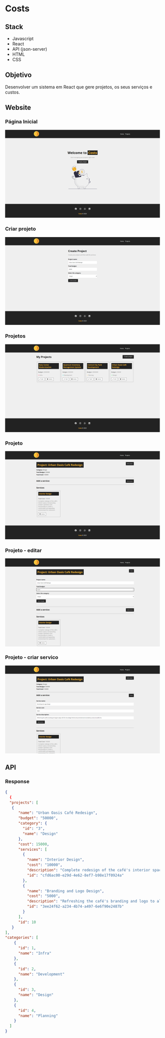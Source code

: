 # Costs
 
## Stack
- Javascript
- React
- API (json-server)
- HTML
- CSS

## Objetivo
Desenvolver um sistema em React que gere projetos, os seus serviços e custos.

## Website
### Página Inicial

![HomePage](/assets/Homepage.png)


### Criar projeto

![HomePage](/assets/CreateProject.png)


### Projetos

![HomePage](/assets/Projects.png)


### Projeto

![HomePage](/assets/Project.png)


### Projeto - editar

![HomePage](/assets/EditProject.png)


### Projeto - criar servico

![HomePage](/assets/CreateServiceProject.png)


## API
### Response
```json
{
  {
  "projects": [
   {
      "name": "Urban Oasis Café Redesign",
      "budget": "50000",
      "category": {
        "id": "3",
        "name": "Design"
      },
      "cost": 15000,
      "services": [
        {
          "name": "Interior Design",
          "cost": "10000",
          "description": "Complete redesign of the café's interior space, incorporating modern aesthetics and functionality to create a comfortable and appealing environment for customers.",
          "id": "cfd6ac00-e29d-4e62-8ef7-b98e17f0924a"
        },
        {
          "name": "Branding and Logo Design",
          "cost": "5000",
          "description": "Refreshing the café's branding and logo to align with the new design theme and promote brand consistency across all platforms.",
          "id": "3ee24f62-a234-4b74-a497-6e6f90e2487b"
        }
      ],
      "id": 10
   }
],
"categories": [
    {
      "id": 1,
      "name": "Infra"
    },
    {
      "id": 2,
      "name": "Development"
    },
    {
      "id": 3,
      "name": "Design"
    },
    {
      "id": 4,
      "name": "Planning"
    }
  ]
}
```
